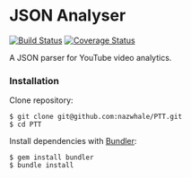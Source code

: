 # JSON Analyser
[![Build Status](https://travis-ci.org/nazwhale/PTT.svg?branch=master)](https://travis-ci.org/nazwhale/PTT)
[![Coverage Status](https://coveralls.io/repos/github/nazwhale/PTT/badge.svg?branch=master)](https://coveralls.io/github/nazwhale/PTT?branch=master)

A JSON parser for YouTube video analytics.

### Installation
Clone repository:

```
$ git clone git@github.com:nazwhale/PTT.git
$ cd PTT
```
Install dependencies with [Bundler](http://bundler.io/):
```
$ gem install bundler     
$ bundle install
```

